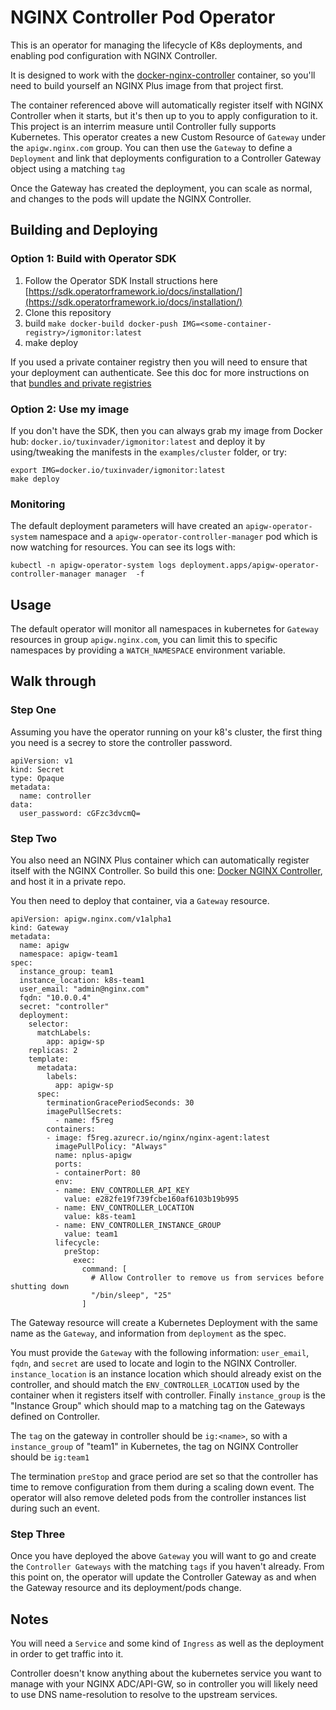 # NGINX Controller Pod Operator

This is an operator for managing the lifecycle of K8s deployments, and enabling pod configuration with NGINX Controller. 

It is designed to work with the [docker-nginx-controller](https://github.com/nginxinc/docker-nginx-controller) container, so
you'll need to build yourself an NGINX Plus image from that project first.

The container referenced above will automatically register itself with NGINX Controller when it starts, but it's then up
to you to apply configuration to it. This project is an interrim measure until Controller fully supports Kubernetes. This
operator creates a new Custom Resource of `Gateway` under the `apigw.nginx.com` group. You can then use the `Gateway` to define
a `Deployment` and link that deployments configuration to a Controller Gateway object using a matching `tag`

Once the Gateway has created the deployment, you can scale as normal, and changes to the pods will update the NGINX Controller.

## Building and Deploying

### Option 1: Build with Operator SDK

1. Follow the Operator SDK Install structions here [https://sdk.operatorframework.io/docs/installation/](https://sdk.operatorframework.io/docs/installation/)
2. Clone this repository
3. build `make docker-build docker-push IMG=<some-container-registry>/igmonitor:latest`
4. make deploy

If you used a private container registry then you will need to ensure that your deployment can authenticate. See this doc
for more instructions on that [bundles and private registries](https://sdk.operatorframework.io/docs/olm-integration/cli-overview/#private-bundle-and-catalog-image-registries)

### Option 2: Use my image

If you don't have the SDK, then you can always grab my image from Docker hub: `docker.io/tuxinvader/igmonitor:latest` and deploy it
by using/tweaking the manifests in the `examples/cluster` folder, or try:

```
export IMG=docker.io/tuxinvader/igmonitor:latest
make deploy
```

### Monitoring

The default deployment parameters will have created an `apigw-operator-system` namespace and a `apigw-operator-controller-manager`
pod which is now watching for resources. You can see its logs with:

```
kubectl -n apigw-operator-system logs deployment.apps/apigw-operator-controller-manager manager  -f
```

## Usage

The default operator will monitor all namespaces in kubernetes for `Gateway` resources in group `apigw.nginx.com`, you can limit this to
specific namespaces by providing a `WATCH_NAMESPACE` environment variable.

## Walk through

### Step One

Assuming you have the operator running on your k8's cluster, the first thing you need is a secrey to store the controller password.

```
apiVersion: v1
kind: Secret
type: Opaque
metadata:
  name: controller
data:
  user_password: cGFzc3dvcmQ=
```

### Step Two

You also need an NGINX Plus container which can automatically register itself with the NGINX Controller.
So build this one: [Docker NGINX Controller](https://github.com/nginxinc/docker-nginx-controller), and host it in a private repo.

You then need to deploy that container, via a `Gateway` resource.

```
apiVersion: apigw.nginx.com/v1alpha1
kind: Gateway
metadata:
  name: apigw
  namespace: apigw-team1
spec:
  instance_group: team1
  instance_location: k8s-team1
  user_email: "admin@nginx.com"
  fqdn: "10.0.0.4"
  secret: "controller"
  deployment:
    selector:
      matchLabels:
        app: apigw-sp
    replicas: 2
    template:
      metadata:
        labels:
          app: apigw-sp
      spec:
        terminationGracePeriodSeconds: 30
        imagePullSecrets:
          - name: f5reg
        containers:
        - image: f5reg.azurecr.io/nginx/nginx-agent:latest
          imagePullPolicy: "Always"
          name: nplus-apigw
          ports:
          - containerPort: 80
          env:
          - name: ENV_CONTROLLER_API_KEY
            value: e282fe19f739fcbe160af6103b19b995
          - name: ENV_CONTROLLER_LOCATION
            value: k8s-team1
          - name: ENV_CONTROLLER_INSTANCE_GROUP
            value: team1
          lifecycle:
            preStop:
              exec:
                command: [
                  # Allow Controller to remove us from services before shutting down
                  "/bin/sleep", "25"
                ]
```

The Gateway resource will create a Kubernetes Deployment with the same name as the `Gateway`, and information from `deployment` as the spec.

You must provide the `Gateway` with the following information: `user_email`, `fqdn`, and `secret` are used to locate and login
to the NGINX Controller. `instance_location` is an instance location which should already exist on the controller, and should
match the `ENV_CONTROLLER_LOCATION` used by the container when it registers itself with controller. Finally `instance_group` is the 
"Instance Group" which should map to a matching tag on the Gateways defined on Controller.

The `tag` on the gateway in controller should be `ig:<name>`, so with a `instance_group` of "team1" in Kubernetes, the tag on NGINX Controller
should be `ig:team1`

The termination `preStop` and grace period are set so that the controller has time to remove configuration from them during
a scaling down event. The operator will also remove deleted pods from the controller instances list during such an event.

### Step Three

Once you have deployed the above `Gateway` you will want to go and create the `Controller Gateways` with the matching `tags` if you haven't
already. From this point on, the operator will update the Controller Gateway as and when the Gateway resource and its deployment/pods change.

## Notes

You will need a `Service` and some kind of `Ingress` as well as the deployment in order to get traffic into it. 

Controller doesn't know anything about the kubernetes service you want to manage with your NGINX ADC/API-GW, so in controller you
will likely need to use DNS name-resolution to resolve to the upstream services.


